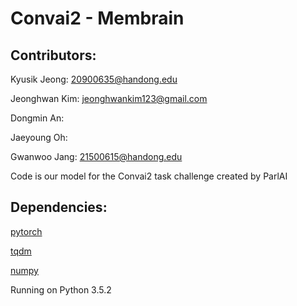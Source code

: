 # Convai2 - Membrain

## Contributors: 

Kyusik Jeong: 20900635@handong.edu

Jeonghwan Kim: jeonghwankim123@gmail.com

Dongmin An:

Jaeyoung Oh:

Gwanwoo Jang: 21500615@handong.edu




Code is our model for the Convai2 task challenge created by ParlAI

## Dependencies:

[pytorch](https://pytorch.org/)

[tqdm](https://github.com/tqdm/tqdm)

[numpy](http://scipy.github.io/devdocs/building/linux.html)



Running on Python 3.5.2
